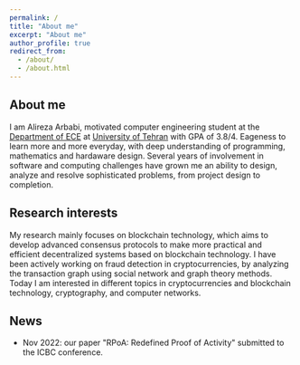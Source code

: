 ```yaml
---
permalink: /
title: "About me"
excerpt: "About me"
author_profile: true
redirect_from: 
  - /about/
  - /about.html
---
```



## About me
I am Alireza Arbabi, motivated computer engineering student at the [Department of ECE](https://ece.ut.ac.ir/en/ece) at [University of Tehran](https://ut.ac.ir/en) with GPA of 3.8/4. Eageness to learn more and more everyday, with deep understanding of programming, mathematics and hardaware design. Several years of involvement in software and computing challenges have grown me an ability to design, analyze and resolve sophisticated problems, from project design to completion.

## Research interests

My research mainly focuses on blockchain technology, which aims to develop advanced consensus protocols to make more practical and efficient decentralized systems based on blockchain technology. I have been actively working on fraud detection in cryptocurrencies, by analyzing the transaction graph using social network and graph theory methods. Today I am interested in different topics in cryptocurrencies and blockchain technology, cryptography, and computer networks.

## News
- Nov 2022: our paper "RPoA: Redefined Proof of Activity" submitted to the ICBC conference.
